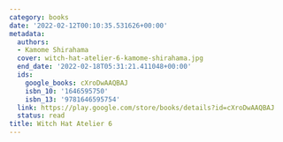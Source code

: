 ```yaml
---
category: books
date: '2022-02-12T00:10:35.531626+00:00'
metadata:
  authors:
  - Kamome Shirahama
  cover: witch-hat-atelier-6-kamome-shirahama.jpg
  end_date: '2022-02-18T05:31:21.411048+00:00'
  ids:
    google_books: cXroDwAAQBAJ
    isbn_10: '1646595750'
    isbn_13: '9781646595754'
  link: https://play.google.com/store/books/details?id=cXroDwAAQBAJ
  status: read
title: Witch Hat Atelier 6
---
```

